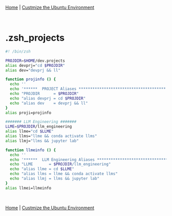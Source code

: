[Home](README.md) | [Custmize the Ubuntu Environment](https://github.com/scott-knight/linux-on-windows-11/blob/main/customize-the-ubuntu-environment.md)

<br/>

# .zsh_projects
```zsh
#! /bin/zsh

PROJDIR=$HOME/dev.projects
alias devprj="cd $PROJDIR"
alias dev="devprj && ll"

function projinfo () {
  echo ''
  echo '******  PROJECT Aliases **************************************'
  echo "PROJDIR      = $PROJDIR"
  echo "alias devprj = cd $PROJDIR"
  echo "alias dev    = devprj && ll"
}
alias proji=projinfo

####### LLM Engineering #######
LLME=$PROJDIR/llm_engineering
alias llme="cd $LLME"
alias llms="llme && conda activate llms"
alias llmj="llms && jupyter lab"

function llmeinfo () {
  echo ''
  echo '******  LLM Engineering Aliases **************************************'
  echo "LLME       = $PROJDIR/llm_engineering"
  echo "alias llme = cd $LLME"
  echo "alias llms = llme && conda activate llms"
  echo "alias llmj = llms && jupyter lab"
}
alias llmei=llmeinfo
```

<br>

[Home](README.md) | [Custmize the Ubuntu Environment](https://github.com/scott-knight/linux-on-windows-11/blob/main/customize-the-ubuntu-environment.md)
